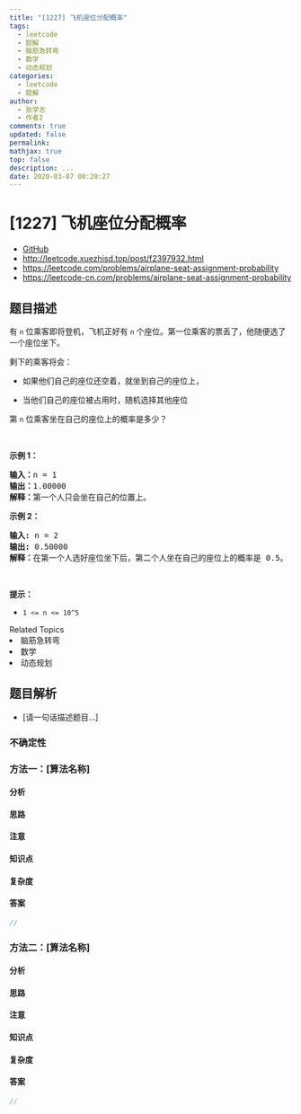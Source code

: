 ```yaml
---
title: "[1227] 飞机座位分配概率"
tags:
  - leetcode
  - 题解
  - 脑筋急转弯
  - 数学
  - 动态规划
categories:
  - leetcode
  - 题解
author:
  - 张学志
  - 作者2
comments: true
updated: false
permalink:
mathjax: true
top: false
description: ...
date: 2020-03-07 00:20:27
---
```



# [1227] 飞机座位分配概率
* [GitHub](https://github.com/algoboy101/LeetCodeCrowdsource/tree/master/_posts/QA/%5B1227%5D%20%E9%A3%9E%E6%9C%BA%E5%BA%A7%E4%BD%8D%E5%88%86%E9%85%8D%E6%A6%82%E7%8E%87.md)
* http://leetcode.xuezhisd.top/post/f2397932.html
* https://leetcode.com/problems/airplane-seat-assignment-probability
* https://leetcode-cn.com/problems/airplane-seat-assignment-probability


## 题目描述

<p>有 <code>n</code> 位乘客即将登机，飞机正好有 <code>n</code> 个座位。第一位乘客的票丢了，他随便选了一个座位坐下。</p>

<p>剩下的乘客将会：</p>

<ul>
	<li>
	<p>如果他们自己的座位还空着，就坐到自己的座位上，</p>
	</li>
	<li>当他们自己的座位被占用时，随机选择其他座位</li>
</ul>

<p>第 <code>n</code>&nbsp;位乘客坐在自己的座位上的概率是多少？</p>

<p>&nbsp;</p>

<p><strong>示例 1：</strong></p>

<pre>
<strong>输入：</strong>n = 1
<strong>输出：</strong>1.00000
<strong>解释：</strong>第一个人只会坐在自己的位置上。</pre>

<p><strong>示例 2：</strong></p>

<pre>
<strong>输入:</strong> n = 2
<strong>输出:</strong> 0.50000
<strong>解释：</strong>在第一个人选好座位坐下后，第二个人坐在自己的座位上的概率是 0.5。
</pre>

<p>&nbsp;</p>

<p><strong>提示：</strong></p>

<ul>
	<li><code>1 &lt;= n &lt;= 10^5</code></li>
</ul>
<div><div>Related Topics</div><div><li>脑筋急转弯</li><li>数学</li><li>动态规划</li></div></div>


## 题目解析
* [请一句话描述题目...]

### 不确定性


### 方法一：[算法名称]

#### 分析

#### 思路

#### 注意

#### 知识点

#### 复杂度

#### 答案

```cpp
//
```


### 方法二：[算法名称]

#### 分析

#### 思路

#### 注意

#### 知识点

#### 复杂度

#### 答案

```cpp
//
```


